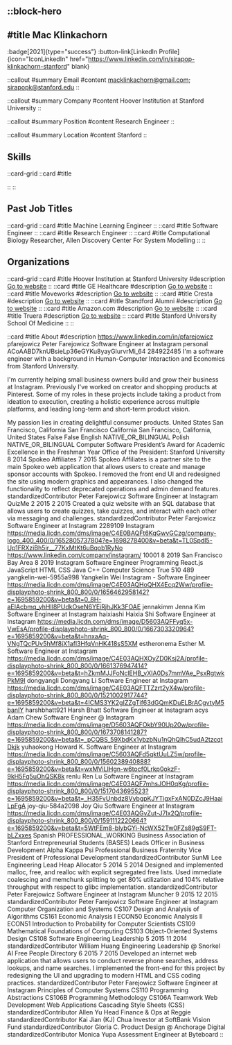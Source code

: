 ::block-hero
---
#title
Mac Klinkachorn
---

:badge[2021]{type="success"}
:button-link[LinkedIn Profile]{icon="IconLinkedIn" href="https://www.linkedin.com/in/sirapop-klinkachorn-stanford" blank}

::callout
#summary
Email
#content
macklinkachorn@gmail.com; sirapopk@stanford.edu
::

::callout
#summary
Company
#content
Hoover Institution at Stanford University
::

::callout
#summary
Position
#content
Research Engineer
::

::callout
#summary
Location
#content
Stanford
::

## Skills
::card-grid
::card
#title

::
::

## Past Job Titles
::card-grid
::card
#title
Machine Learning Engineer
::
::card
#title
Software Engineer
::
::card
#title
Research Engineer
::
::card
#title
Computational Biology Researcher, Allen Discovery Center For System Modelling
::
::

## Organizations
::card-grid
::card
#title
Hoover Institution at Stanford University
#description
[Go to website](hoover.org)
::
::card
#title
GE Healthcare
#description
[Go to website](gehealthcare.com)
::
::card
#title
Moveworks
#description
[Go to website](moveworks.ai)
::
::card
#title
Cresta
#description
[Go to website](cresta.com)
::
::card
#title
Standford Alumni
#description
[Go to website](stanfordalumni.org)
::
::card
#title
Amazon.com
#description
[Go to website](amazon.es)
::
::card
#title
Truera
#description
[Go to website](truera.com)
::
::card
#title
Stanford University School Of Medicine
::
::

::card
#title
About
#description
https://www.linkedin.com/in/pfarejowicz pfarejowicz Peter Farejowicz Software Engineer at Instagram personal ACoAABD7knUBsieLp36eGYKu8yayGlurvrMi_64 284922485 I'm a software engineer with a background in Human-Computer Interaction and Economics from Stanford University.

I'm currently helping small business owners build and grow their business at Instagram. Previously I've worked on creator and shopping products at Pinterest. Some of my roles in these projects include taking a product from ideation to execution, creating a holistic experience across multiple platforms, and leading long-term and short-term product vision.

My passion lies in creating delightful consumer products.  United States San Francisco, California San Francisco California San Francisco, California, United States False False English NATIVE_OR_BILINGUAL Polish NATIVE_OR_BILINGUAL Computer Software President’s Award for Academic Excellence in the Freshman Year Office of the President: Stanford University 8 2014 Spokeo Affiliates 7 2015 Spokeo Affiliates is a partner site to the main Spokeo web application that allows users to create and manage sponsor accounts with Spokeo. I removed the front end UI and redesigned the site using modern graphics and appearances. I also changed the functionality to reflect deprecated operations and admin demand features. standardizedContributor Peter Farejowicz Software Engineer at Instagram QuizMe 2 2015 2 2015 Created a quiz website with an SQL database that allows users to create quizzes, take quizzes, and interact with each other via messaging and challenges. standardizedContributor Peter Farejowicz Software Engineer at Instagram 2289109 Instagram https://media.licdn.com/dms/image/C4E0BAQFt6KqGwvGCzg/company-logo_400_400/0/1652805737804?e=1698278400&v=beta&t=TL0Spdl5-Up1FRXziBh5ir__77KxMtKt6uBqob1RyNo https://www.linkedin.com/company/instagram/ 10001 8 2019 San Francisco Bay Area 8 2019 Instagram Software Engineer Programming React.js JavaScript HTML CSS Java C++ Computer Science True 510 489 yangkelin-wei-5955a998 Yangkelin Wei Instagram - Software Engineer https://media.licdn.com/dms/image/C4E03AQHoQHX4Ecq2Ww/profile-displayphoto-shrink_800_800/0/1656462958142?e=1695859200&v=beta&t=0_8H-aEIAcbmq_yhHIl8PUdkOseN6YEiRjhJKk3FOAE jennakimm Jenna Kim Software Engineer at Instagram haixiashi Haixia Shi Software Engineer at Instagram https://media.licdn.com/dms/image/D5603AQFFyq5x-VwEsA/profile-displayphoto-shrink_800_800/0/1667303320964?e=1695859200&v=beta&t=hnxaAq-VNgTQcPUv5hMf8jX1afl3HfqVnHK418sS5XM estheronema Esther M. Software Engineer at Instagram https://media.licdn.com/dms/image/C4E03AQHXOyZD0Ksj2A/profile-displayphoto-shrink_800_800/0/1661376947414?e=1695859200&v=beta&t=hZkmMJJFoNclEHB_vXIA0Ds7mmVAe_PsxRgtwkPkM9I dongyangli Dongyang Li Software Engineer at Instagram https://media.licdn.com/dms/image/C4E03AQFTTZzrt2yX4w/profile-displayphoto-shrink_800_800/0/1521002917744?e=1695859200&v=beta&t=4ICMS3YK2gIZZgTif63dGQmKDuELBrACgvtyM5banIY harshbhatt921 Harsh Bhatt Software Engineer at Instagram acys Adam Chew Software Engineer @ Instagram https://media.licdn.com/dms/image/D5603AQFOkbY90Up20w/profile-displayphoto-shrink_800_800/0/1673708141287?e=1695859200&v=beta&t=_pCQBS_59XbdKx1ybzbNu1nQhQlhC5udA2tzcqtDkjk yuhaokong Howard K. Software Engineer at Instagram https://media.licdn.com/dms/image/C5603AQFd5qktUuLZ5w/profile-displayphoto-shrink_800_800/0/1560238940888?e=1695859200&v=beta&t=wxMViLIHgn-w6tocf0Lrkp0okzF-9kH5Fq5uOhQSK8k renlu Ren Lu Software Engineer at Instagram https://media.licdn.com/dms/image/C4E03AQF7mhsJOH0qKg/profile-displayphoto-shrink_800_800/0/1517043695523?e=1695859200&v=beta&t=_H35FvUnbdz8VybgpKJYTigxFxAN0DZcJ9HaaiLpFgA joy-qiu-584a2098 Joy Qiu Software Engineer at Instagram https://media.licdn.com/dms/image/C4E03AQGvZut-J7Ix2Q/profile-displayphoto-shrink_800_800/0/1591112220664?e=1695859200&v=beta&t=5WtFEm8-blybGYi-NcWX52Tw0FZs89gS9FT-bLZxxes Spanish PROFESSIONAL_WORKING Business Association of Stanford Entrepreneurial Students (BASES) Leads Officer in Business Development Alpha Kappa Psi Professional Business Fraternity Vice President of Professional Development standardizedContributor SunMi Lee Engineering Lead Heap Allocator 5 2014 5 2014 Designed and implemented malloc, free, and realloc with explicit segregated free lists. Used immediate coalescing and memchunk splitting to get 80% utilization and 104% relative throughput with respect to glibc implementation. standardizedContributor Peter Farejowicz Software Engineer at Instagram Muncher 9 2015 12 2015 standardizedContributor Peter Farejowicz Software Engineer at Instagram Computer Organization and Systems CS107 Design and Analysis of Algorithms CS161 Economic Analysis I ECON50 Economic Analysis II ECON51 Introduction to Probability for Computer Scientists CS109 Mathematical Foundations of Computing CS103 Object-Oriented Systems Design CS108 Software Engineering Leadership 5 2015 11 2014 standardizedContributor William Huang Engineering Leadership @ Snorkel AI Free People Directory 6 2015 7 2015 Developed an internet web application that allows users to conduct reverse phone searches, address lookups, and name searches. I implemented the front-end for this project by redesigning the UI and upgrading to modern HTML and CSS coding practices. standardizedContributor Peter Farejowicz Software Engineer at Instagram Principles of Computer Systems CS110 Programming Abstractions CS106B Programming Methodology CS106A Teamwork Web Development Web Applications Cascading Style Sheets (CSS) standardizedContributor Allen Yu Head Finance & Ops at Reggie standardizedContributor Kai Jian (KJ) Chua Investor at SoftBank Vision Fund standardizedContributor Gloria C. Product Design @ Anchorage Digital standardizedContributor Monica Yupa Assessment Engineer at Byteboard
::
